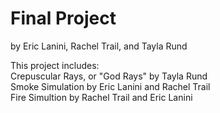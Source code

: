 # Final Project
by Eric Lanini, Rachel Trail, and Tayla Rund

This project includes:                                                       
Crepuscular Rays, or "God Rays" by Tayla Rund                             
Smoke Simulation by Eric Lanini and Rachel Trail                              
Fire Simultion by Rachel Trail and Eric Lanini                              
